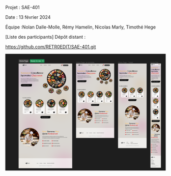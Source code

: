 Projet : SAE-401

Date : 13 février 2024

Équipe :Nolan Dalle-Molle, Rémy Hamelin, Nicolas Marly, Timothé Hege

[Liste des participants]
Dépôt distant :

https://github.com/RETR0EDIT/SAE-401.git

![Voici quelque exemple de la maquette réaliser sur figma url: https://www.figma.com/file/T09ITGulXjBEqKCvg3gFOV/SAE-401?type=design&node-id=0-1&mode=design&t=X9FG0fqKFIAcFnWK-0 ](liverable/maquette/home-page.png)


